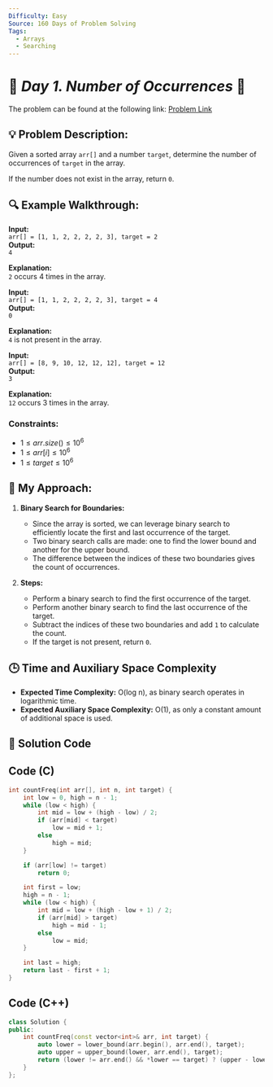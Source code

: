 ```yaml
---
Difficulty: Easy  
Source: 160 Days of Problem Solving  
Tags:
  - Arrays
  - Searching
---
```


# 🚀 _Day 1. Number of Occurrences_ 🧠

The problem can be found at the following link: [Problem Link](https://www.geeksforgeeks.org/batch/gfg-160-problems/track/searching-gfg-160/problem/number-of-occurrence2259)


## 💡 **Problem Description:**

Given a sorted array `arr[]` and a number `target`, determine the number of occurrences of `target` in the array.  

If the number does not exist in the array, return `0`.

## 🔍 **Example Walkthrough:**

**Input:**  
`arr[] = [1, 1, 2, 2, 2, 2, 3], target = 2`  
**Output:**  
`4`  

**Explanation:**  
`2` occurs 4 times in the array.

**Input:**  
`arr[] = [1, 1, 2, 2, 2, 2, 3], target = 4`  
**Output:**  
`0`  

**Explanation:**  
`4` is not present in the array.

**Input:**  
`arr[] = [8, 9, 10, 12, 12, 12], target = 12`  
**Output:**  
`3`  

**Explanation:**  
`12` occurs 3 times in the array.

### Constraints:
- $`1 ≤ arr.size() ≤ 10^6`$
- $`1 ≤ arr[i] ≤ 10^6`$
- $`1 ≤ target ≤ 10^6`$



## 🎯 **My Approach:**

1. **Binary Search for Boundaries:**  
   - Since the array is sorted, we can leverage binary search to efficiently locate the first and last occurrence of the target.
   - Two binary search calls are made: one to find the lower bound and another for the upper bound.  
   - The difference between the indices of these two boundaries gives the count of occurrences.

2. **Steps:**  
   - Perform a binary search to find the first occurrence of the target.  
   - Perform another binary search to find the last occurrence of the target.  
   - Subtract the indices of these two boundaries and add `1` to calculate the count.  
   - If the target is not present, return `0`.



## 🕒 **Time and Auxiliary Space Complexity** 

- **Expected Time Complexity:** O(log n), as binary search operates in logarithmic time.  
- **Expected Auxiliary Space Complexity:** O(1), as only a constant amount of additional space is used.  

## 📝 **Solution Code**

## Code (C)

```c
int countFreq(int arr[], int n, int target) {
    int low = 0, high = n - 1;
    while (low < high) {
        int mid = low + (high - low) / 2;
        if (arr[mid] < target)
            low = mid + 1;
        else
            high = mid;
    }

    if (arr[low] != target)
        return 0;

    int first = low;
    high = n - 1;
    while (low < high) {
        int mid = low + (high - low + 1) / 2;
        if (arr[mid] > target)
            high = mid - 1;
        else
            low = mid;
    }

    int last = high;
    return last - first + 1;
}
```



## Code (C++)

```cpp
class Solution {
public:
    int countFreq(const vector<int>& arr, int target) {
        auto lower = lower_bound(arr.begin(), arr.end(), target);
        auto upper = upper_bound(lower, arr.end(), target);
        return (lower != arr.end() && *lower == target) ? (upper - lower) : 0;
    }
};
```

